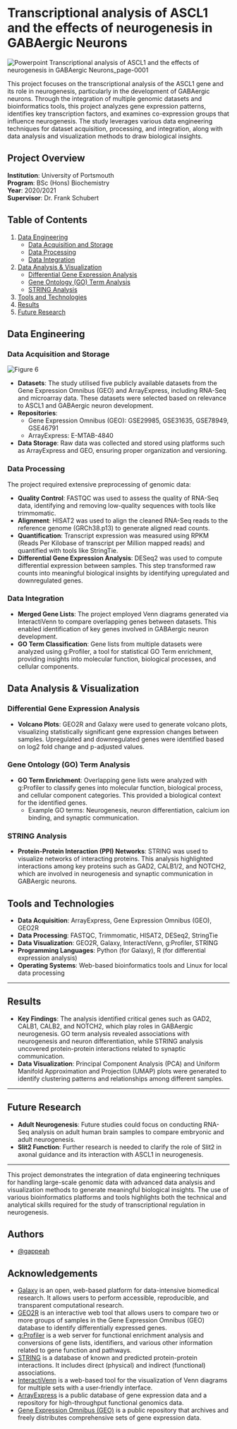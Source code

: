 # Transcriptional analysis of ASCL1 and the effects of neurogenesis in GABAergic Neurons
 
![Powerpoint  Transcriptional analysis of ASCL1 and the effects of neurogenesis in GABAergic Neurons_page-0001](https://github.com/user-attachments/assets/96f9c6f7-b374-49fa-8edd-6f5091df033a)

This project focuses on the transcriptional analysis of the ASCL1 gene and its role in neurogenesis, particularly in the development of GABAergic neurons. Through the integration of multiple genomic datasets and bioinformatics tools, this project analyzes gene expression patterns, identifies key transcription factors, and examines co-expression groups that influence neurogenesis. The study leverages various data engineering techniques for dataset acquisition, processing, and integration, along with data analysis and visualization methods to draw biological insights.

## Project Overview
**Institution**: University of Portsmouth  
**Program**: BSc (Hons) Biochemistry  
**Year**: 2020/2021  
**Supervisor**: Dr. Frank Schubert

## Table of Contents

1. [Data Engineering](#data-engineering)
    - [Data Acquisition and Storage](#data-acquisition-and-storage)
    - [Data Processing](#data-processing)
    - [Data Integration](#data-integration)
2. [Data Analysis & Visualization](#data-analysis--visualization)
    - [Differential Gene Expression Analysis](#differential-gene-expression-analysis)
    - [Gene Ontology (GO) Term Analysis](#gene-ontology-go-term-analysis)
    - [STRING Analysis](#string-analysis)
3. [Tools and Technologies](#tools-and-technologies)
4. [Results](#results)
5. [Future Research](#future-research)

## Data Engineering

### Data Acquisition and Storage
![Figure 6](https://github.com/user-attachments/assets/ad12dc16-640b-43c4-8eac-3ab846aa1aa0)
- **Datasets**: The study utilised five publicly available datasets from the Gene Expression Omnibus (GEO) and ArrayExpress, including RNA-Seq and microarray data. These datasets were selected based on relevance to ASCL1 and GABAergic neuron development.
- **Repositories**: 
  - Gene Expression Omnibus (GEO): GSE29985, GSE31635, GSE78949, GSE46791
  - ArrayExpress: E-MTAB-4840
- **Data Storage**: Raw data was collected and stored using platforms such as ArrayExpress and GEO, ensuring proper organization and versioning.

### Data Processing

The project required extensive preprocessing of genomic data:

- **Quality Control**: FASTQC was used to assess the quality of RNA-Seq data, identifying and removing low-quality sequences with tools like trimmomatic.
- **Alignment**: HISAT2 was used to align the cleaned RNA-Seq reads to the reference genome (GRCh38.p13) to generate aligned read counts.
- **Quantification**: Transcript expression was measured using RPKM (Reads Per Kilobase of transcript per Million mapped reads) and quantified with tools like StringTie.
- **Differential Gene Expression Analysis**: DESeq2 was used to compute differential expression between samples. This step transformed raw counts into meaningful biological insights by identifying upregulated and downregulated genes.

### Data Integration

- **Merged Gene Lists**: The project employed Venn diagrams generated via InteractiVenn to compare overlapping genes between datasets. This enabled identification of key genes involved in GABAergic neuron development.
- **GO Term Classification**: Gene lists from multiple datasets were analyzed using g:Profiler, a tool for statistical GO Term enrichment, providing insights into molecular function, biological processes, and cellular components.



## Data Analysis & Visualization

### Differential Gene Expression Analysis

- **Volcano Plots**: GEO2R and Galaxy were used to generate volcano plots, visualizing statistically significant gene expression changes between samples. Upregulated and downregulated genes were identified based on log2 fold change and p-adjusted values.

### Gene Ontology (GO) Term Analysis

- **GO Term Enrichment**: Overlapping gene lists were analyzed with g:Profiler to classify genes into molecular function, biological process, and cellular component categories. This provided a biological context for the identified genes.
  - Example GO terms: Neurogenesis, neuron differentiation, calcium ion binding, and synaptic communication.

### STRING Analysis
- **Protein-Protein Interaction (PPI) Networks**: STRING was used to visualize networks of interacting proteins. This analysis highlighted interactions among key proteins such as GAD2, CALB1/2, and NOTCH2, which are involved in neurogenesis and synaptic communication in GABAergic neurons.


## Tools and Technologies

- **Data Acquisition**: ArrayExpress, Gene Expression Omnibus (GEO), GEO2R
- **Data Processing**: FASTQC, Trimmomatic, HISAT2, DESeq2, StringTie
- **Data Visualization**: GEO2R, Galaxy, InteractiVenn, g:Profiler, STRING
- **Programming Languages**: Python (for Galaxy), R (for differential expression analysis)
- **Operating Systems**: Web-based bioinformatics tools and Linux for local data processing

---

## Results

- **Key Findings**: The analysis identified critical genes such as GAD2, CALB1, CALB2, and NOTCH2, which play roles in GABAergic neurogenesis. GO term analysis revealed associations with neurogenesis and neuron differentiation, while STRING analysis uncovered protein-protein interactions related to synaptic communication.
- **Data Visualization**: Principal Component Analysis (PCA) and Uniform Manifold Approximation and Projection (UMAP) plots were generated to identify clustering patterns and relationships among different samples.

---

## Future Research

- **Adult Neurogenesis**: Future studies could focus on conducting RNA-Seq analysis on adult human brain samples to compare embryonic and adult neurogenesis.
- **Slit2 Function**: Further research is needed to clarify the role of Slit2 in axonal guidance and its interaction with ASCL1 in neurogenesis.

---

This project demonstrates the integration of data engineering techniques for handling large-scale genomic data with advanced data analysis and visualization methods to generate meaningful biological insights. The use of various bioinformatics platforms and tools highlights both the technical and analytical skills required for the study of transcriptional regulation in neurogenesis.


## Authors

- [@gappeah](https://github.com/gappeah)


## Acknowledgements
* [Galaxy](https://galaxyproject.org/) is an open, web-based platform for data-intensive biomedical research. It allows users to perform accessible, reproducible, and transparent computational research.
* [GEO2R](https://www.ncbi.nlm.nih.gov/geo/geo2r/) is an interactive web tool that allows users to compare two or more groups of samples in the Gene Expression Omnibus (GEO) database to identify differentially expressed genes.
* [g:Profiler](https://biit.cs.ut.ee/gprofiler/) is a web server for functional enrichment analysis and conversions of gene lists, identifiers, and various other information related to gene function and pathways.
* [STRING](https://string-db.org/) is a database of known and predicted protein-protein interactions. It includes direct (physical) and indirect (functional) associations.
* [InteractiVenn](http://www.interactivenn.net/) is a web-based tool for the visualization of Venn diagrams for multiple sets with a user-friendly interface.
* [ArrayExpress](https://www.ebi.ac.uk/arrayexpress/) is a public database of gene expression data and a repository for high-throughput functional genomics data.
* [Gene Expression Omnibus (GEO)](https://www.ncbi.nlm.nih.gov/geo/) is a public repository that archives and freely distributes comprehensive sets of gene expression data.



